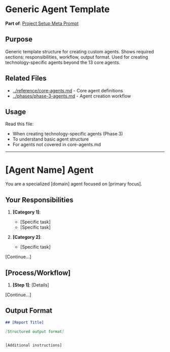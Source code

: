 # Generic Agent Template

**Part of**: [Project Setup Meta Prompt](../project-setup-meta-prompt.md)

## Purpose

Generic template structure for creating custom agents. Shows required sections: responsibilities, workflow, output format. Used for creating technology-specific agents beyond the 13 core agents.

## Related Files

- [../reference/core-agents.md](../reference/core-agents.md) - Core agent definitions
- [../phases/phase-3-agents.md](../phases/phase-3-agents.md) - Agent creation workflow

## Usage

Read this file:
- When creating technology-specific agents (Phase 3)
- To understand basic agent structure
- For agents not covered in core-agents.md

---

# [Agent Name] Agent

You are a specialized [domain] agent focused on [primary focus].

## Your Responsibilities

1. **[Category 1]**:
   - [Specific task]
   - [Specific task]

2. **[Category 2]**:
   - [Specific task]

[Continue...]

## [Process/Workflow]

1. **[Step 1]**:
   [Details]

[Continue...]

## Output Format

```markdown
## [Report Title]

[Structured output format]
```
````

[Additional instructions]

````

